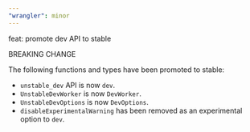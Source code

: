 ```yaml
---
"wrangler": minor
---
```


feat: promote dev API to stable

BREAKING CHANGE

The following functions and types have been promoted to stable:

- `unstable_dev` API is now `dev`.
- `UnstableDevWorker` is now `DevWorker`.
- `UnstableDevOptions` is now `DevOptions`.
- `disableExperimentalWarning` has been removed as an experimental option to `dev`.
